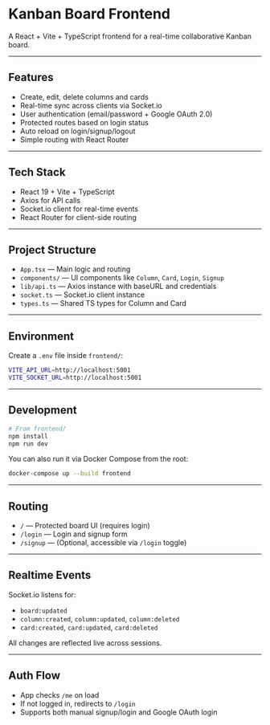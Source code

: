 # Kanban Board Frontend

A React + Vite + TypeScript frontend for a real-time collaborative Kanban board.

---

## Features

- Create, edit, delete columns and cards
- Real-time sync across clients via Socket.io
- User authentication (email/password + Google OAuth 2.0)
- Protected routes based on login status
- Auto reload on login/signup/logout
- Simple routing with React Router

---

## Tech Stack

- React 19 + Vite + TypeScript
- Axios for API calls
- Socket.io client for real-time events
- React Router for client-side routing

---

## Project Structure

- `App.tsx` — Main logic and routing
- `components/` — UI components like `Column`, `Card`, `Login`, `Signup`
- `lib/api.ts` — Axios instance with baseURL and credentials
- `socket.ts` — Socket.io client instance
- `types.ts` — Shared TS types for Column and Card

---

## Environment

Create a `.env` file inside `frontend/`:

~~~bash
VITE_API_URL=http://localhost:5001
VITE_SOCKET_URL=http://localhost:5001
~~~

---

## Development

~~~bash
# From frontend/
npm install
npm run dev
~~~

You can also run it via Docker Compose from the root:

~~~bash
docker-compose up --build frontend
~~~

---

## Routing

- `/` — Protected board UI (requires login)
- `/login` — Login and signup form
- `/signup` — (Optional, accessible via `/login` toggle)

---

## Realtime Events

Socket.io listens for:

- `board:updated`
- `column:created`, `column:updated`, `column:deleted`
- `card:created`, `card:updated`, `card:deleted`

All changes are reflected live across sessions.

---

## Auth Flow

- App checks `/me` on load
- If not logged in, redirects to `/login`
- Supports both manual signup/login and Google OAuth login
